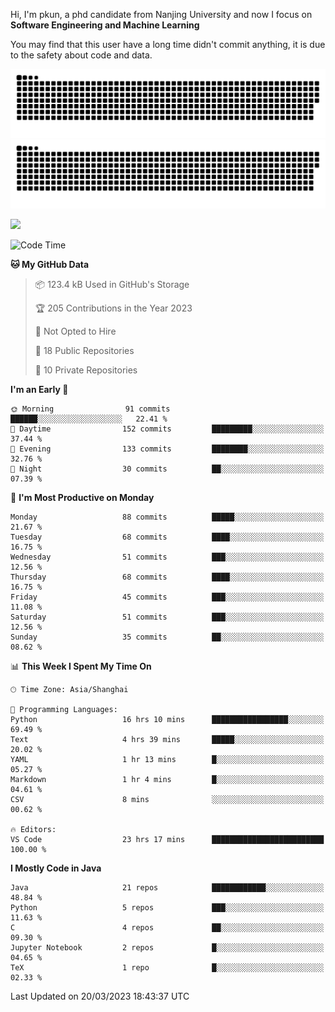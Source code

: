 Hi, I'm pkun, a phd candidate from Nanjing University and now I focus on **Software Engineering and Machine Learning**

You may find that this user have a long time didn't commit anything, it is due to the safety about code and data.

![GitHub Snake Light](https://github.com/pppppkun/pppppkun/blob/output/github-snake.svg#gh-light-mode-only)
![GitHub Snake dark](https://github.com/pppppkun/pppppkun/blob/output/github-snake-dark.svg#gh-dark-mode-only)

![](https://komarev.com/ghpvc/?username=pppppkun)
<!--START_SECTION:waka-->
![Code Time](http://img.shields.io/badge/Code%20Time-1%2C674%20hrs%2024%20mins-blue)

**🐱 My GitHub Data** 

> 📦 123.4 kB Used in GitHub's Storage 
 > 
> 🏆 205 Contributions in the Year 2023
 > 
> 🚫 Not Opted to Hire
 > 
> 📜 18 Public Repositories 
 > 
> 🔑 10 Private Repositories 
 > 
**I'm an Early 🐤** 

```text
🌞 Morning                91 commits          ██████░░░░░░░░░░░░░░░░░░░   22.41 % 
🌆 Daytime                152 commits         █████████░░░░░░░░░░░░░░░░   37.44 % 
🌃 Evening                133 commits         ████████░░░░░░░░░░░░░░░░░   32.76 % 
🌙 Night                  30 commits          ██░░░░░░░░░░░░░░░░░░░░░░░   07.39 % 
```
📅 **I'm Most Productive on Monday** 

```text
Monday                   88 commits          █████░░░░░░░░░░░░░░░░░░░░   21.67 % 
Tuesday                  68 commits          ████░░░░░░░░░░░░░░░░░░░░░   16.75 % 
Wednesday                51 commits          ███░░░░░░░░░░░░░░░░░░░░░░   12.56 % 
Thursday                 68 commits          ████░░░░░░░░░░░░░░░░░░░░░   16.75 % 
Friday                   45 commits          ███░░░░░░░░░░░░░░░░░░░░░░   11.08 % 
Saturday                 51 commits          ███░░░░░░░░░░░░░░░░░░░░░░   12.56 % 
Sunday                   35 commits          ██░░░░░░░░░░░░░░░░░░░░░░░   08.62 % 
```


📊 **This Week I Spent My Time On** 

```text
🕑︎ Time Zone: Asia/Shanghai

💬 Programming Languages: 
Python                   16 hrs 10 mins      █████████████████░░░░░░░░   69.49 % 
Text                     4 hrs 39 mins       █████░░░░░░░░░░░░░░░░░░░░   20.02 % 
YAML                     1 hr 13 mins        █░░░░░░░░░░░░░░░░░░░░░░░░   05.27 % 
Markdown                 1 hr 4 mins         █░░░░░░░░░░░░░░░░░░░░░░░░   04.61 % 
CSV                      8 mins              ░░░░░░░░░░░░░░░░░░░░░░░░░   00.62 % 

🔥 Editors: 
VS Code                  23 hrs 17 mins      █████████████████████████   100.00 % 
```

**I Mostly Code in Java** 

```text
Java                     21 repos            ████████████░░░░░░░░░░░░░   48.84 % 
Python                   5 repos             ███░░░░░░░░░░░░░░░░░░░░░░   11.63 % 
C                        4 repos             ██░░░░░░░░░░░░░░░░░░░░░░░   09.30 % 
Jupyter Notebook         2 repos             █░░░░░░░░░░░░░░░░░░░░░░░░   04.65 % 
TeX                      1 repo              █░░░░░░░░░░░░░░░░░░░░░░░░   02.33 % 
```




 Last Updated on 20/03/2023 18:43:37 UTC
<!--END_SECTION:waka-->
